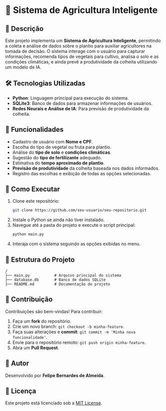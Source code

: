# 🌱 Sistema de Agricultura Inteligente

## 📌 Descrição
Este projeto implementa um **Sistema de Agricultura Inteligente**, permitindo a coleta e análise de dados sobre o plantio para auxiliar agricultores na tomada de decisão. O sistema interage com o usuário para capturar informações, recomenda tipos de vegetais para cultivo, analisa o solo e as condições climáticas, e ainda prevê a produtividade da colheita utilizando um modelo de IA.

## 🛠️ Tecnologias Utilizadas
- **Python**: Linguagem principal para execução do sistema.
- **SQLite3**: Banco de dados para armazenar informações de usuários.
- **Redes Neurais e Análise de IA**: Para previsão de produtividade da colheita.

## 🚀 Funcionalidades
- Cadastro de usuário com **Nome e CPF**.
- Escolha do tipo de vegetal ou fruta para plantio.
- Análise do **tipo de solo** e **condições climáticas**.
- Sugestão do **tipo de fertilizante** adequado.
- Estimativa do **tempo aproximado de plantio**.
- **Previsão de produtividade** da colheita baseada nos dados informados.
- Registro das escolhas e exibição de todas as opções selecionadas.

## 🔧 Como Executar
1. Clone este repositório:
   ```bash
   git clone https://github.com/seu-usuario/seu-repositorio.git
   ```
2. Instale o Python se ainda não tiver instalado.
3. Navegue até a pasta do projeto e execute o script principal:
   ```bash
   python main.py
   ```
4. Interaja com o sistema seguindo as opções exibidas no menu.

## 📂 Estrutura do Projeto
```
/
├── main.py           # Arquivo principal do sistema
├── database.db       # Banco de dados SQLite
├── README.md         # Documentação do projeto
```

## 🤝 Contribuição
Contribuições são bem-vindas! Para contribuir:
1. Faça um **fork** do repositório.
2. Crie um novo branch: `git checkout -b minha-feature`.
3. Faça suas alterações e **commit**: `git commit -m 'Minha nova funcionalidade'`.
4. Envie para o repositório remoto: `git push origin minha-feature`.
5. Abra um **Pull Request**.

## 👤 Autor
Desenvolvido por **Felipe Bernardes de Almeida**.

## 📜 Licença
Este projeto está licenciado sob a [MIT License](LICENSE).
